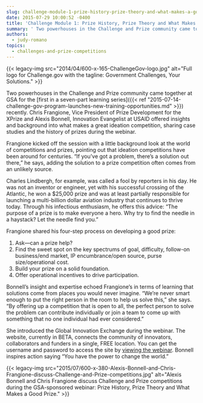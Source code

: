 ```yaml
---
slug: challenge-module-1-prize-history-prize-theory-and-what-makes-a-good-prize
date: 2015-07-29 10:00:52 -0400
title: 'Challenge Module 1: Prize History, Prize Theory and What Makes a Good Prize'
summary: ' Two powerhouses in the Challenge and Prize community came together at GSA for the first in a seven-part learning series recently. Chris Frangione, Vice President of Prize Development for the XPrize and Alexis Bonnell, Innovation Evangelist at USAID offered insights'
authors:
  - judy-romano
topics:
  - challenges-and-prize-competitions
---
```


{{< legacy-img src="2014/04/600-x-165-ChallengeGov-logo.jpg" alt="Full logo for Challenge.gov with the tagline: Government Challenges, Your Solutions." >}}

Two powerhouses in the Challenge and Prize community came together at GSA for the [first in a seven-part learning series]({{< ref "2015-07-14-challenge-gov-program-launches-new-training-opportunities.md" >}}) recently. Chris Frangione, Vice President of Prize Development for the XPrize and Alexis Bonnell, Innovation Evangelist at USAID offered insights and background into what makes a great ideation competition, sharing case studies and the history of prizes during the webinar.

Frangione kicked off the session with a little background look at the world of competitions and prizes, pointing out that ideation competitions have been around for centuries. “If you’ve got a problem, there’s a solution out there,” he says, adding the solution to a prize competition often comes from an unlikely source.

Charles Lindbergh, for example, was called a fool by reporters in his day. He was not an inventor or engineer, yet with his successful crossing of the Atlantic, he won a $25,000 prize and was at least partially responsible for launching a multi-billion dollar aviation industry that continues to thrive today. Through his infectious enthusiasm, he offers this advice: “The purpose of a prize is to make everyone a hero. Why try to find the needle in a haystack? Let the needle find you.”

Frangione shared his four-step process on developing a good prize:

  1. Ask—can a prize help?
  2. Find the sweet spot on the key spectrums of goal, difficulty, follow-on business/end market, IP encumbrance/open source, purse size/operational cost.
  3. Build your prize on a solid foundation.
  4. Offer operational incentives to drive participation.

Bonnell’s insight and expertise echoed Frangione&#8217;s in terms of learning that solutions come from places you would never imagine. “We’re never smart enough to put the right person in the room to help us solve this,” she says. “By offering up a competition that is open to all, the perfect person to solve the problem can contribute individually or join a team to come up with something that no one individual had ever considered.”

She introduced the Global Innovation Exchange during the webinar. The website, currently in BETA, connects the community of innovators, collaborators and funders in a single, FREE location. You can get the username and password to access the site by [viewing the webinar](https://www.youtube.com/watch?v=i0_CgUfHL04&feature=youtu.be). Bonnell inspires action saying “You have the power to change the world.”

{{< legacy-img src="2015/07/600-x-380-Alexis-Bonnell-and-Chris-Frangione-discuss-Challenge-and-Prize-competitions.jpg" alt="Alexis Bonnell and Chris Frangione discuss Challenge and Prize competitions during the GSA-sponsored webinar: Prize History, Prize Theory and What Makes a Good Prize." >}}
